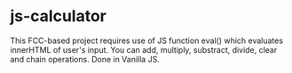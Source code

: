# js-calculator
This FCC-based project requires use of JS function eval() which evaluates innerHTML of user's input. You can add, multiply, substract, divide, clear and chain operations. Done in Vanilla JS.
